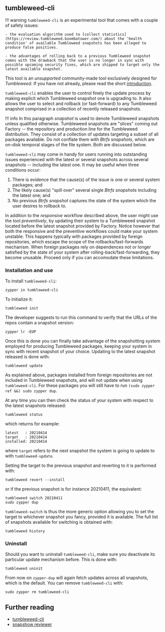 ## tumbleweed-cli

!!! warning
    `tumbleweed-cli` is an experimental tool that comes with a couple of safety issues:
    
    - the evaluation algorithm used to [collect statistics](https://review.tumbleweed.boombatower.com/) about the 'health condition' of available Tumbleweed snapshots has been alleged to produce false positives.
    
    - the advantages of rolling back to a previous Tumbleweed snapshot comes with the drawback that the user is no longer in sync with possible upcoming security fixes, which are shipped to target only the latest available snapshot.

This tool is an _unsupported_ community-made tool exclusively designed for _Tumbleweed_. If you have not already, please read the short [introduction](updating_upgrading_reverting.md#introduction).

`tumbleweed-cli` enables the user to control finely the update process by making explicit which Tumbleweed snapshot one is upgrading to. It also allows the user to select and rollback (or fast-forward) to any Tumbleweed snapshot comprised in a collection of recently released snapshots.

!!! info
    In this paragraph _snapshot_ is used to denote Tumbleweed snapshots unless qualified otherwise. Tumbleweed snapshots are "slices" coming out Factory -- the repository and production line for the Tumbleweed distribution. They consist of a collection of updates targeting a subset of all packages available. Do not conflate them with _Btrfs snapshots_, which are on-disk temporal stages of the file system. Both are discussed below.

`tumbleweed-cli` may come in handy for users running into outstanding issues experienced with the latest or several snapshots across several snapshots -- including the latest one. It may be useful when three conditions occur:

1. There is evidence that the cause(s) of the issue is one or several system packages; and
2. The likely cause(s) "spill over" several single _Btrfs snapshots_ including the latest one; and
3. No previous _Btrfs snapshot_ captures the state of the system which the user desires to rollback to.

In addition to the _responsive_ workflow described above, the user might use the tool _preventively_, by updating their system to a Tumbleweed snapshot located before the latest snapshot provided by Factory. Notice however that both the responsive and the preventive workflows could make your system unstable. This happens typically with packages provided by foreign repositories, which escape the scope of the rollbacks/fast-forwards mechanism. When foreign packages rely on dependences not or longer satisfied by the state of your system after rolling-back/fast-forwarding, they become unusable. Proceed only if you can accomodate these limitations.

### Installation and use
To install `tumbleweed-cli`:

`zypper in tumbleweed-cli`

To initialize it:

`tumbleweed init`

The developer suggests to run this command to verify that the URLs of the repos contain a snapshot version:

`zypper lr -EUP`

Once this is done you can finally take advantage of the snapshotting system employed for producing Tumbleweed packages, keeping your system in sync with recent snapshot of your choice. Updating to the latest snapshot released is done with:

`tumbleweed update`

As explained above, packages installed from foreign repositories are not included in Tumbleweed snapshots, and will not update when using `tumbleweed-cli`. For these packages you will still have to run `(sudo zypper ref &&) sudo zypper dup`.

At any time you can then check the status of your system with respect to the latest snapshots released:

`tumbleweed status`

which returns for example:

```
latest   : 20210414
target   : 20210414
installed: 20210414
```

where `target` refers to the next snapshot the system is going to update to with `tumbleweed-update`.

Setting the target to the previous snapshot and reverting to it is performed with:

`tumbleweed revert --install`

or if the previous snapshot is for instance 20210411, the equivalent:

```
tumbleweed switch 20210411
sudo zypper dup
```

`tumbleweed-switch` is thus the more generic option allowing you to set the target to whichever snapshot you fancy, provided it is available. The full list of snapshots available for switching is obtained with:

`tumbleweed history`

### Uninstall
Should you want to uninstall `tumbleweed-cli`, make sure you deactivate its particular update mechanism before. This is done with:

`tumbleweed uninit`

From now on `zypper-dup` will again fetch updates across all snapshots, which is the default. You can remove `tumbleweed-cli` with:

`sudo zypper rm tumbleweed-cli`

## Further reading
* [tumbleweed-cli](https://github.com/boombatower/tumbleweed-cli)
* [snapshow reviewer](https://review.tumbleweed.boombatower.com/)
